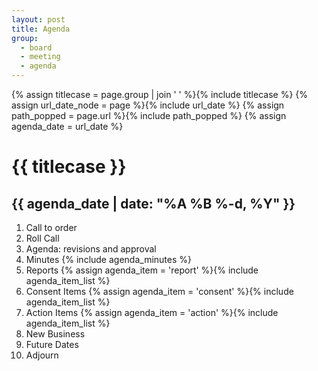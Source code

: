 ```yaml
---
layout: post
title: Agenda
group:
  - board
  - meeting
  - agenda
---
```


{% assign titlecase = page.group | join ' ' %}{% include titlecase %}
{% assign url_date_node = page %}{% include url_date %}
{% assign path_popped = page.url %}{% include path_popped %}
{% assign agenda_date = url_date %}
# {{ titlecase }}
## {{ agenda_date | date: "%A %B %-d, %Y" }}

1.  Call to order
1.  Roll Call
1.  Agenda: revisions and approval
1.  Minutes
{% include agenda_minutes %}
1.  Reports
{% assign agenda_item = 'report' %}{% include agenda_item_list %}
1.  Consent Items
{% assign agenda_item = 'consent' %}{% include agenda_item_list %}
1.  Action Items
{% assign agenda_item = 'action' %}{% include agenda_item_list %}
1.  New Business
1.  Future Dates
1.  Adjourn
